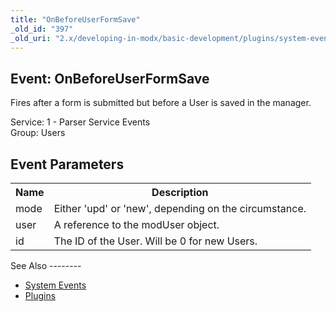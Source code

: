 ```yaml
---
title: "OnBeforeUserFormSave"
_old_id: "397"
_old_uri: "2.x/developing-in-modx/basic-development/plugins/system-events/onbeforeuserformsave"
---
```


Event: OnBeforeUserFormSave
---------------------------

Fires after a form is submitted but before a User is saved in the manager.

Service: 1 - Parser Service Events   
Group: Users

Event Parameters
----------------

<table><tbody><tr><th>Name</th><th>Description</th></tr><tr><td>mode</td><td>Either 'upd' or 'new', depending on the circumstance.</td></tr><tr><td>user</td><td>A reference to the modUser object.</td></tr><tr><td>id</td><td>The ID of the User. Will be 0 for new Users.</td></tr></tbody></table>See Also
--------

- [System Events](/revolution/2.x/developing-in-modx/basic-development/plugins/system-events "System Events")
- [Plugins](/revolution/2.x/developing-in-modx/basic-development/plugins "Plugins")